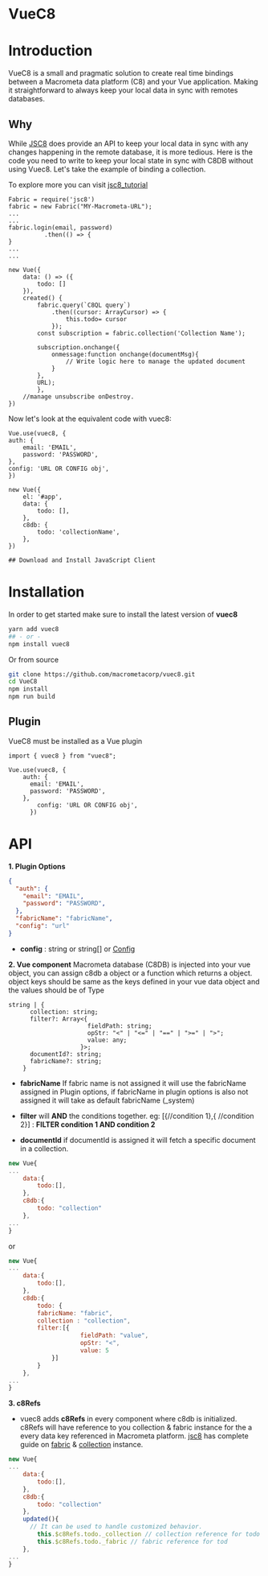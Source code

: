 # VueC8

# Introduction

VueC8 is a small and pragmatic solution to create real time bindings between a Macrometa data platform (C8) and your Vue application. Making it straightforward to always keep your local data in sync with remotes databases.

## Why

While [JSC8](https://github.com/macrometacorp/jsC8 'JSC8') does provide an API to keep your local data in sync with any changes happening in the remote database, it is more tedious. Here is the code you need to write to keep your local state in sync with C8DB without using Vuec8. Let's take the example of binding a collection.

To explore more you can visit [jsc8_tutorial](https://cdn.document360.io/d1a6730a-fd70-4f0a-a08d-dfa28ca8b958/Images/Documentation/pyc8_tutorial.png)

    Fabric = require('jsc8')
    fabric = new Fabric("MY-Macrometa-URL");
    ...
    ...
    fabric.login(email, password)
              .then(() => {
    }
    ...
    ...

    new Vue({
    	data: () => ({
    		todo: []
    	}),
    	created() {
    		fabric.query(`C8QL query`)
        		.then((cursor: ArrayCursor) => {
    				this.todo= cursor
    			});
    		const subscription = fabric.collection('Collection Name');

    		subscription.onchange({
    			onmessage:function onchange(documentMsg){
    				// Write logic here to manage the updated document
    			}
    		},
    		URL);
    		},
    	//manage unsubscribe onDestroy.
    })

Now let's look at the equivalent code with vuec8:

    Vue.use(vuec8, {
	auth: {
		email: 'EMAIL',
		password: 'PASSWORD',
	},
	config: 'URL OR CONFIG obj',
    })

    new Vue({
    	el: '#app',
    	data: {
    		todo: [],
    	},
    	c8db: {
    		todo: 'collectionName',
    	},
    })

    ## Download and Install JavaScript Client

# Installation

In order to get started make sure to install the latest version of **vuec8**

```bash
yarn add vuec8
## - or -
npm install vuec8
```

Or from source

```bash
git clone https://github.com/macrometacorp/vuec8.git
cd VueC8
npm install
npm run build
```

## Plugin

VueC8 must be installed as a Vue plugin

    import { vuec8 } from "vuec8";

    Vue.use(vuec8, {
	    auth: {
	      email: 'EMAIL',
	      password: 'PASSWORD',
	    },
            config: 'URL OR CONFIG obj',
          })

# API
**1. Plugin Options**

```json
{
  "auth": {
    "email": "EMAIL",
    "password": "PASSWORD",
  },
  "fabricName": "fabricName",
  "config": "url"
}
```

- **config** : string or string[] or [Config](https://github.com/Macrometacorp/jsC8/blob/master/src/connection.ts#L66 'Config')

**2. Vue component**
Macrometa database (C8DB) is injected into your vue object, you can assign c8db a object or a function which returns a object. object keys should be same as the keys defined in your vue data object and the values should be of Type

```
string | {
      collection: string;
      filter?: Array<{
					  fieldPath: string;
					  opStr: "<" | "<=" | "==" | ">=" | ">";
					  value: any;
					}>;
      documentId?: string;
      fabricName?: string;
    }
```

- **fabricName** If fabric name is not assigned it will use the fabricName assigned in Plugin options, if fabricName in plugin options is also not assigned it will take as default fabricName (\_system)

- **filter** will **AND** the conditions together.
  eg: [{//condition 1},{ //condition 2}] : **FILTER condition 1 AND condition 2**

- **documentId** if documentId is assigned it will fetch a specific document in a collection.

```javascript
new Vue{
...
	data:{
		todo:[],
	},
	c8db:{
		todo: "collection"
	},
...
}
```

or

```javascript
new Vue{
...
	data:{
		todo:[],
	},
	c8db:{
		todo: {
		fabricName: "fabric",
		collection : "collection",
		filter:[{
					fieldPath: "value",
					opStr: "<",
					value: 5
			}]
		}
	},
...
}
```

**3. c8Refs**

- vuec8 adds **c8Refs** in every component where c8db is initialized. c8Refs will have reference to you collection & fabric instance for the a every data key referenced in Macrometa platform.
  [jsc8](https://github.com/Macrometacorp/jsC8 'jsc8') has complete guide on [fabric](https://github.com/Macrometacorp/jsC8/blob/master/docs/Reference/Database/FabricManipulation.mdhttp:// 'fabric') & [collection](https://github.com/Macrometacorp/jsC8/tree/master/docs/Reference/Collection 'collection') instance.

```javascript
new Vue{
...
	data:{
		todo:[],
	},
	c8db:{
		todo: "collection"
	},
	updated(){
	  // It can be used to handle customized behavior.
		this.$c8Refs.todo._collection // collection reference for todo
		this.$c8Refs.todo._fabric // fabric reference for tod
	},
...
}
```
